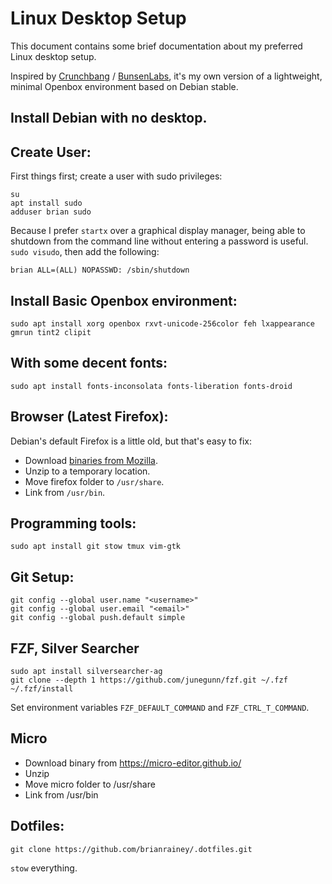 # Linux Desktop Setup
This document contains some brief documentation about my preferred Linux desktop setup.

Inspired by [Crunchbang](http://www.crunchbanglinux.org/) / [BunsenLabs](https://www.bunsenlabs.org/), it's my own version of a lightweight, minimal Openbox environment based on Debian stable.

## Install Debian with no desktop.

## Create User:

First things first; create a user with sudo privileges:

    su
    apt install sudo
    adduser brian sudo

Because I prefer `startx` over a graphical display manager, being able to shutdown from the command line without entering a password is useful. `sudo visudo`, then add the following:

    brian ALL=(ALL) NOPASSWD: /sbin/shutdown

## Install Basic Openbox environment:

    sudo apt install xorg openbox rxvt-unicode-256color feh lxappearance gmrun tint2 clipit

## With some decent fonts:

    sudo apt install fonts-inconsolata fonts-liberation fonts-droid

## Browser (Latest Firefox):

Debian's default Firefox is a little old, but that's easy to fix:

* Download [binaries from Mozilla](https://www.mozilla.org/en-US/firefox/new/).
* Unzip to a temporary location.
* Move firefox folder to `/usr/share`.
* Link from `/usr/bin`.

## Programming tools:

    sudo apt install git stow tmux vim-gtk 

## Git Setup:

    git config --global user.name "<username>"
    git config --global user.email "<email>"
    git config --global push.default simple

## FZF, Silver Searcher

    sudo apt install silversearcher-ag
    git clone --depth 1 https://github.com/junegunn/fzf.git ~/.fzf
    ~/.fzf/install

Set environment variables `FZF_DEFAULT_COMMAND` and `FZF_CTRL_T_COMMAND`.

## Micro

* Download binary from https://micro-editor.github.io/
* Unzip
* Move micro folder to /usr/share
* Link from /usr/bin

## Dotfiles:

    git clone https://github.com/brianrainey/.dotfiles.git

`stow` everything.
